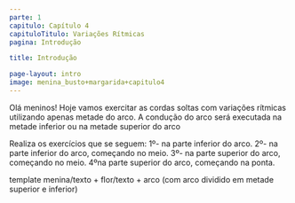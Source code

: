 ```yaml
---
parte: 1
capitulo: Capítulo 4
capituloTitulo: Variações Rítmicas
pagina: Introdução

title: Introdução

page-layout: intro
image: menina_busto+margarida+capitulo4
---
```


Olá meninos! Hoje vamos exercitar as cordas soltas com variações rítmicas utilizando apenas metade do arco. A condução do arco será executada na metade inferior ou na metade superior do arco

Realiza os exercícios que se seguem:
1º- na parte inferior do arco.
2º- na parte inferior do arco, começando no meio.
3º- na parte superior do arco, começando no meio.
4ºna parte superior do arco, começando na ponta.

template menina/texto + flor/texto + arco (com arco dividido em metade superior e inferior)
